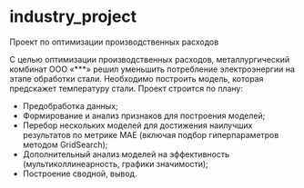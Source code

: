 # industry_project
Проект по оптимизации производственных расходов

С целью оптимизации производственных расходов, металлургический комбинат ООО «***» решил уменьшить потребление электроэнергии на этапе обработки стали. Необходимо построить модель, которая предскажет температуру стали. 
Проект строится по плану:
* Предобработка данных;
* Формирование и анализ признаков для построения моделей;
* Перебор нескольких моделей для достижения наилучших результатов по метрике MAE (включая подбор гиперпараметров методом GridSearch);
* Дополнительный анализ моделей на эффективность (мультиколлинеарность, графики значимости);
* Построение сводной, вывод.

